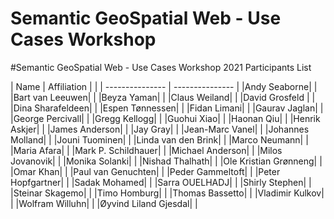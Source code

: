 # Semantic GeoSpatial Web - Use Cases Workshop

#Semantic GeoSpatial Web - Use Cases Workshop 2021 Participants List

| Name | Affiliation | |
| --------------- | --------------- |
|Andy Seaborne| |
|Bart van Leeuwen| |
|Beyza Yaman| |
|Claus Weiland| |
|David Grosfeld | |
|Dina Sharafeldeen| |
|Espen Tønnessen| |
|Fidan Limani| |
|Gaurav Jaglan| |
|George Percivall| |
|Gregg Kellogg| |
|Guohui Xiao| |
|Haonan Qiu| |
|Henrik Askjer| |
|James Anderson| |
|Jay Gray| |
|Jean-Marc Vanel| |
|Johannes Molland| |
|Jouni Tuominen| |
|Linda van den Brink| |
|Marco Neumann| |
|Maria Afara| |
|Mark P. Schildhauer| |
|Michael Anderson| |
|Milos Jovanovik| |
|Monika Solanki| |
|Nishad Thalhath| |
|Ole Kristian Grønneng| |
|Omar Khan| |
|Paul van Genuchten| |
|Peder Gammeltoft| |
|Peter Hopfgartner| |
|Sadak Mohamed| |
|Sarra OUELHADJ| |
|Shirly Stephen| |
|Steinar Skagemo| |
|Timo Homburg| |
|Thomas Bassetto| |
|Vladimir Kulkov| |
|Wolfram Willuhn| |
|Øyvind Liland Gjesdal| |
